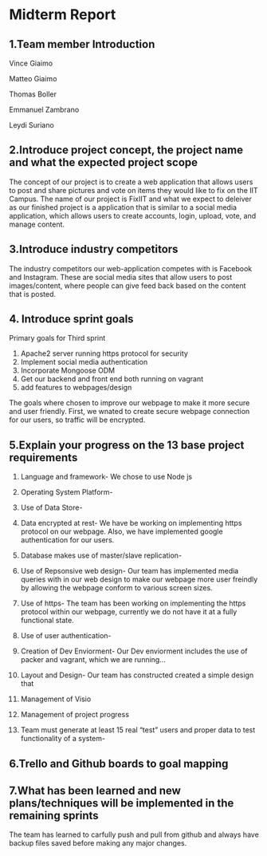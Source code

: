 # Midterm Report 

## 1.Team member Introduction 
Vince Giaimo

Matteo Giaimo

Thomas Boller

Emmanuel Zambrano

Leydi Suriano

## 2.Introduce project concept, the project name and what the expected project scope

The concept of our project is to create a web application that allows users to post and share pictures and vote on items they would like to fix on the IIT Campus. The name of our project is FixIIT and what we expect to deleiver as our finished project is a application that is similar to a social media application, which allows users to create accounts, login, upload, vote, and manage content. 

## 3.Introduce industry competitors

The industry competitors our web-application competes with is Facebook and Instagram. These are social media sites that allow users to post images/content, where people can give feed back based on the content that is posted. 

## 4. Introduce sprint goals

Primary goals for Third sprint

1. Apache2 server running https protocol for security
2. Implement social media authentication
3. Incorporate Mongoose ODM 
4. Get our backend and front end both running on vagrant 
5. add features to webpages/design

The goals where chosen to improve our webpage to make it more secure and user friendly. First, we wnated to create secure webpage connection for our users, so traffic will be encrypted. 

## 5.Explain your progress on the 13 base project requirements

1. Language and framework- We chose to use Node js

2. Operating System Platform-

3. Use of Data Store-

4. Data encrypted at rest- We have be working on implementing https protocol on our webpage. Also, we have implemented google authentication for our users.

5. Database makes use of master/slave replication-

6. Use of Repsonsive web design- Our team has implemented media queries with in our web design to make our webpage more user freindly by allowing the webpage conform to various screen sizes. 

7. Use of https- The team has been working on implementing the https protocol within our webpage, currently we do not have it at a fully functional state. 

8. Use of user authentication-

9. Creation of Dev Enviorment- Our Dev enviorment includes the use of packer and vagrant, which we are running...

10. Layout and Design- Our team has constructed created a simple design that

11. Management of Visio 

12. Management of project progress

13. Team must generate at least 15 real “test” users and proper data to test functionality of a system- 

## 6.Trello and Github boards to goal mapping


## 7.What has been learned and new plans/techniques will be implemented in the remaining sprints

The team has learned to carfully push and pull from github and always have backup files saved before making any major changes.  